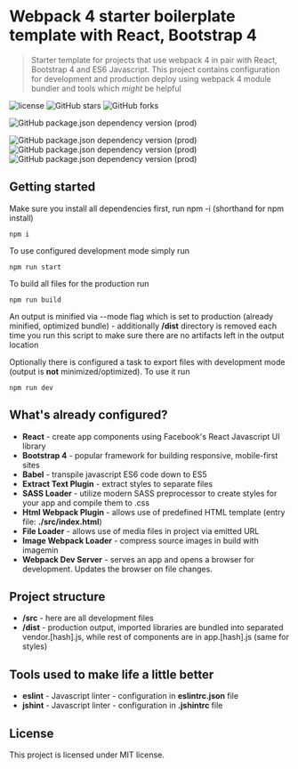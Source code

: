 # Webpack 4 starter boilerplate template with React, Bootstrap 4

> Starter template for projects that use webpack 4 in pair with React, Bootstrap 4 and ES6 Javascript. This project contains configuration for development and production deploy using webpack 4 module bundler and tools which _might_ be helpful

![license](https://img.shields.io/github/license/shivero/webpack-4-react-bootstrap-starter-template.svg )
![GitHub stars](https://img.shields.io/github/stars/shivero/webpack-4-react-bootstrap-starter-template.svg)
![GitHub forks](https://img.shields.io/github/forks/shivero/webpack-4-react-bootstrap-starter-template.svg)

![GitHub package.json dependency version (prod)](https://img.shields.io/github/package-json/dependency-version/shivero/webpack-4-react-bootstrap-starter-template/@babel/core.svg)

![GitHub package.json dependency version (prod)](https://img.shields.io/github/package-json/dependency-version/shivero/webpack-4-react-bootstrap-starter-template/webpack-cli.svg)
![GitHub package.json dependency version (prod)](https://img.shields.io/github/package-json/dependency-version/shivero/webpack-4-react-bootstrap-starter-template/webpack-dev-server.svg)
![GitHub package.json dependency version (prod)](https://img.shields.io/github/package-json/dependency-version/shivero/webpack-4-react-bootstrap-starter-template/bootstrap.svg)

## Getting started

Make sure you install all dependencies first, run npm -i (shorthand for npm install)

```
npm i
```

To use configured development mode simply run

```
npm run start
```

To build all files for the production run

```
npm run build
```

An output is minified via --mode flag which is set to production (already minified, optimized bundle) - additionally **/dist** directory is removed each time you run this script to make sure there are no artifacts left in the output location

Optionally there is configured a task to export files with development mode (output is **not** minimized/optimized). To use it run

```
npm run dev
```

## What's already configured?

* **React** - create app components using Facebook's React Javascript UI library
* **Bootstrap 4** - popular framework for building responsive, mobile-first sites
* **Babel** - transpile javascript ES6 code down to ES5
* **Extract Text Plugin** - extract styles to separate files
* **SASS Loader** - utilize modern SASS preprocessor to create styles for your app and compile them to .css
* **Html Webpack Plugin** - allows use of predefined HTML template (entry file: **./src/index.html**)
* **File Loader** - allows use of media files in project via emitted URL
* **Image Webpack Loader** - compress source images in build with imagemin
* **Webpack Dev Server** - serves an app and opens a browser for development. Updates the browser on file changes.

## Project structure

* **/src** - here are all development files
* **/dist** - production output, imported libraries are bundled into separated vendor.[hash].js, while rest of components are in app.[hash].js (same for styles)

## Tools used to make life a little better

* **eslint** - Javascript linter - configuration in **eslintrc.json** file
* **jshint** - Javascript linter - configuration in **.jshintrc** file

## License

This project is licensed under MIT license.
